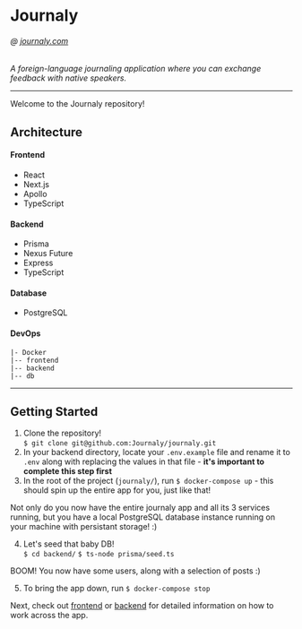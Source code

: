 # Journaly

###### @ [journaly.com](http://journaly.com)

_A foreign-language journaling application where you can exchange feedback with native speakers._

---

Welcome to the Journaly repository!

## Architecture

#### Frontend

- React
- Next.js
- Apollo
- TypeScript

#### Backend

- Prisma
- Nexus Future
- Express
- TypeScript

#### Database

- PostgreSQL

#### DevOps

```
|- Docker
|-- frontend
|-- backend
|-- db
```

---

## Getting Started

1. Clone the repository!  
   `$ git clone git@github.com:Journaly/journaly.git`
2. In your backend directory, locate your `.env.example` file and rename it to `.env` along with replacing the values in that file - **it's important to complete this step first**
3. In the root of the project (`journaly/`), run `$ docker-compose up` - this should spin up the entire app for you, just like that!

Not only do you now have the entire journaly app and all its 3 services running, but you have a local PostgreSQL database instance running on your machine with persistant storage! :)

4. Let's seed that baby DB!  
   `$ cd backend/`
   `$ ts-node prisma/seed.ts`

BOOM! You now have some users, along with a selection of posts :)

5. To bring the app down, run `$ docker-compose stop`

Next, check out [frontend](./frontend) or [backend](./backend) for detailed information on how to work across the app.
